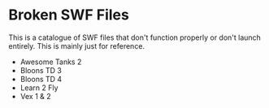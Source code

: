 # Broken SWF Files
This is a catalogue of SWF files that don't function properly or don't launch entirely. This is mainly just for reference.
- Awesome Tanks 2
- Bloons TD 3
- Bloons TD 4
- Learn 2 Fly
- Vex 1 & 2
